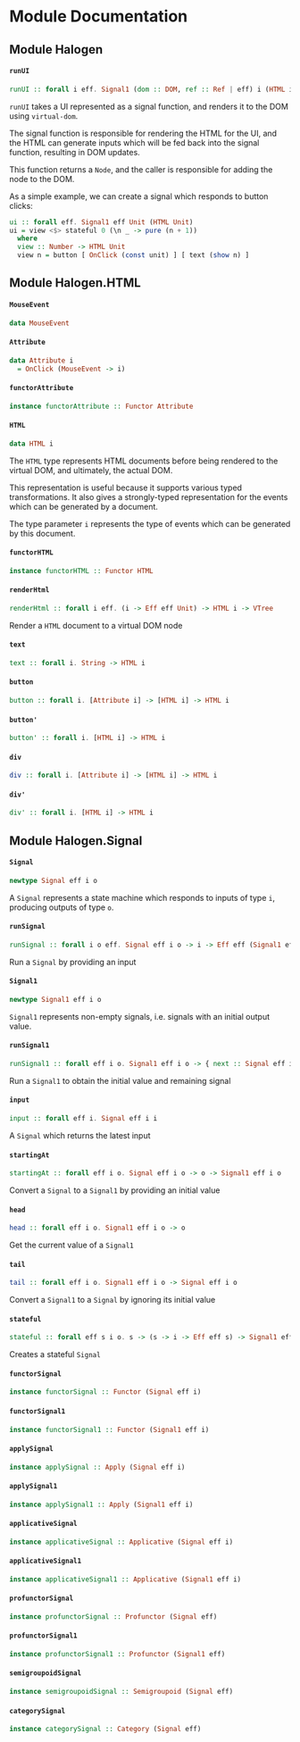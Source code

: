# Module Documentation

## Module Halogen

#### `runUI`

``` purescript
runUI :: forall i eff. Signal1 (dom :: DOM, ref :: Ref | eff) i (HTML i) -> Eff (dom :: DOM, ref :: Ref | eff) Node
```

`runUI` takes a UI represented as a signal function, and renders it to the DOM
using `virtual-dom`.

The signal function is responsible for rendering the HTML for the UI, and the 
HTML can generate inputs which will be fed back into the signal function,
resulting in DOM updates.

This function returns a `Node`, and the caller is responsible for adding the node
to the DOM.

As a simple example, we can create a signal which responds to button clicks:

```purescript
ui :: forall eff. Signal1 eff Unit (HTML Unit)
ui = view <$> stateful 0 (\n _ -> pure (n + 1))
  where
  view :: Number -> HTML Unit
  view n = button [ OnClick (const unit) ] [ text (show n) ]
```


## Module Halogen.HTML

#### `MouseEvent`

``` purescript
data MouseEvent
```


#### `Attribute`

``` purescript
data Attribute i
  = OnClick (MouseEvent -> i)
```

#### `functorAttribute`

``` purescript
instance functorAttribute :: Functor Attribute
```


#### `HTML`

``` purescript
data HTML i
```

The `HTML` type represents HTML documents before being rendered to the virtual DOM, and ultimately,
the actual DOM.

This representation is useful because it supports various typed transformations. It also gives a 
strongly-typed representation for the events which can be generated by a document.

The type parameter `i` represents the type of events which can be generated by this document.

#### `functorHTML`

``` purescript
instance functorHTML :: Functor HTML
```


#### `renderHtml`

``` purescript
renderHtml :: forall i eff. (i -> Eff eff Unit) -> HTML i -> VTree
```

Render a `HTML` document to a virtual DOM node

#### `text`

``` purescript
text :: forall i. String -> HTML i
```


#### `button`

``` purescript
button :: forall i. [Attribute i] -> [HTML i] -> HTML i
```

#### `button'`

``` purescript
button' :: forall i. [HTML i] -> HTML i
```


#### `div`

``` purescript
div :: forall i. [Attribute i] -> [HTML i] -> HTML i
```


#### `div'`

``` purescript
div' :: forall i. [HTML i] -> HTML i
```



## Module Halogen.Signal

#### `Signal`

``` purescript
newtype Signal eff i o
```

A `Signal` represents a state machine which responds to inputs of type `i`, producing outputs of type `o`.

#### `runSignal`

``` purescript
runSignal :: forall i o eff. Signal eff i o -> i -> Eff eff (Signal1 eff i o)
```

Run a `Signal` by providing an input

#### `Signal1`

``` purescript
newtype Signal1 eff i o
```

`Signal1` represents non-empty signals, i.e. signals with an initial output value.

#### `runSignal1`

``` purescript
runSignal1 :: forall eff i o. Signal1 eff i o -> { next :: Signal eff i o, result :: o }
```

Run a `Signal1` to obtain the initial value and remaining signal

#### `input`

``` purescript
input :: forall eff i. Signal eff i i
```

A `Signal` which returns the latest input

#### `startingAt`

``` purescript
startingAt :: forall eff i o. Signal eff i o -> o -> Signal1 eff i o
```

Convert a `Signal` to a `Signal1` by providing an initial value

#### `head`

``` purescript
head :: forall eff i o. Signal1 eff i o -> o
```

Get the current value of a `Signal1`

#### `tail`

``` purescript
tail :: forall eff i o. Signal1 eff i o -> Signal eff i o
```

Convert a `Signal1` to a `Signal` by ignoring its initial value

#### `stateful`

``` purescript
stateful :: forall eff s i o. s -> (s -> i -> Eff eff s) -> Signal1 eff i s
```

Creates a stateful `Signal`

#### `functorSignal`

``` purescript
instance functorSignal :: Functor (Signal eff i)
```


#### `functorSignal1`

``` purescript
instance functorSignal1 :: Functor (Signal1 eff i)
```


#### `applySignal`

``` purescript
instance applySignal :: Apply (Signal eff i)
```


#### `applySignal1`

``` purescript
instance applySignal1 :: Apply (Signal1 eff i)
```


#### `applicativeSignal`

``` purescript
instance applicativeSignal :: Applicative (Signal eff i)
```


#### `applicativeSignal1`

``` purescript
instance applicativeSignal1 :: Applicative (Signal1 eff i)
```


#### `profunctorSignal`

``` purescript
instance profunctorSignal :: Profunctor (Signal eff)
```


#### `profunctorSignal1`

``` purescript
instance profunctorSignal1 :: Profunctor (Signal1 eff)
```


#### `semigroupoidSignal`

``` purescript
instance semigroupoidSignal :: Semigroupoid (Signal eff)
```


#### `categorySignal`

``` purescript
instance categorySignal :: Category (Signal eff)
```




